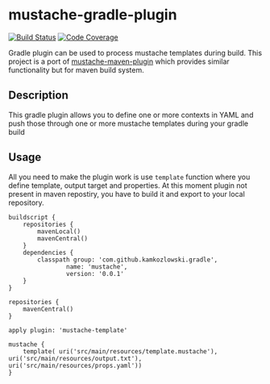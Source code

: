 # mustache-gradle-plugin
[![Build Status](https://travis-ci.org/kamkozlowski/mustache-gradle-plugin.svg?branch=master)](https://travis-ci.org/kamkozlowski/mustache-gradle-plugin)
[![Code Coverage](https://img.shields.io/codecov/c/github/kamkozlowski/mustache-gradle-plugin/master.svg)](https://codecov.io/github/kamkozlowski/mustache-gradle-plugin?branch=master)

Gradle plugin can be used to process mustache templates during build. This project is a port of [mustache-maven-plugin](https://github.com/wouterd/mustache-maven-plugin) which provides similar functionality but for maven build system.

## Description
This gradle plugin allows you to define one or more contexts in YAML and push those through one or more mustache templates 
during your gradle build

## Usage
All you need to make the plugin work is use ```template``` function where you define template, output target and properties. At this moment plugin not present in maven repostiry, you have to build it and export to your local repository.
```
buildscript {
    repositories {
        mavenLocal()
        mavenCentral()
    }
    dependencies {
        classpath group: 'com.github.kamkozlowski.gradle',
                name: 'mustache',
                version: '0.0.1'
    }
}

repositories {
    mavenCentral()
}

apply plugin: 'mustache-template'

mustache {
    template( uri('src/main/resources/template.mustache'), uri('src/main/resources/output.txt'), uri('src/main/resources/props.yaml'))
}
```
